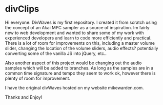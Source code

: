 # divClips

Hi everyone. DivWaves is my first repository. I created it from scratch using the concept of an Akai MPC sampler as a source of inspiration. Im fairly new to web development and wanted to share some of my work with experienced developers and learn to code more efficiently and practical. There is a lot of room for improvements on this, including a master volume slider, changing the location of the volume sliders, audio effects? potentially converting some of the vanilla JS into jQuery, etc..

Also another aspect of this project would be changing out the audio samples which will be added to branches. As long as the samples are in a common time signature and tempo they seem to work ok, however there is plenty of room for improvement. 

I have the original divWaves hosted on my website mikewarden.com.

Thanks and Enjoy!
